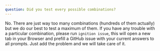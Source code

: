 ```yaml
---
question: Did you test every possible combinations?
---
```

No. There are just way too many combinations (hundreds of them actually) but we do our best to test a maximum of them. If you have any trouble with a particular combination, please run `ignition issue`, this will open a new tab in your Browser and prefill a GitHub issue with your current answers to all prompts. Just add the problem and we will take care of it.
